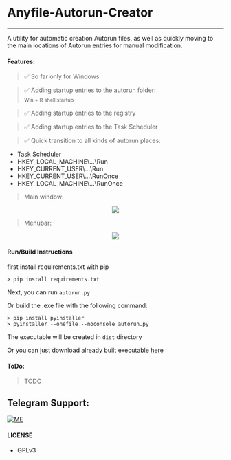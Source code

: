 # Anyfile-Autorun-Creator
---

A utility for automatic creation Autorun files, as well as quickly moving to the main locations of Autorun entries for manual modification.


#### Features:
> ✅ So far only for Windows

> ✅ Adding startup entries to the autorun folder:  
<sub>Win + R</sub> <sub>shell:startup</sub>

> ✅ Adding startup entries to the registry

> ✅ Adding startup entries to the Task Scheduler

> ✅ Quick transition to all kinds of autorun places:
 - Task Scheduler
 - HKEY_LOCAL_MACHINE\\...\\Run
 - HKEY_CURRENT_USER\\...\\Run
 - HKEY_CURRENT_USER\\...\\RunOnce
 - HKEY_LOCAL_MACHINE\\...\\RunOnce

>Main window:
<p align="center">
<img src="https://telegra.ph/file/ed90783f64f34401f8382.png">
</p>

>Menubar:
<p align="center">
<img src="https://telegra.ph/file/b17634b9e311fe85bd35b.png">
</p>


#### Run/Build Instructions
first install requirements.txt with pip  
```
> pip install requirements.txt
```


Next, you can run `autorun.py`

Or build the .exe file with the following command:
```
> pip install pyinstaller 
> pyinstaller --onefile --noconsole autorun.py
```
The executable will be created in `dist` directory

Or you can just download already built executable [here](https://github.com/smyhlin/Anyfile-Autorun-Creator/releases)

#### ToDo:
> TODO


## Telegram Support:

[![ME](https://img.shields.io/badge/TG-ME-30302f?style=flat&logo=telegram)](https://t.me/s_myhlin)

#### LICENSE
- GPLv3